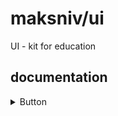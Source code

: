# maksniv/ui

UI - kit for education

## documentation

<details>
  <summary>Button</summary>
  <li>color (String) - цвет в который можно покрасить кнопку</li> 
  <li>outlined (String) - сделать кнопку очерченной </li>
  <li>Принимает в себя аттрибуты primary, danger, success, warning, info и раскрашивает в соответствующие цвета</li>
</details>
